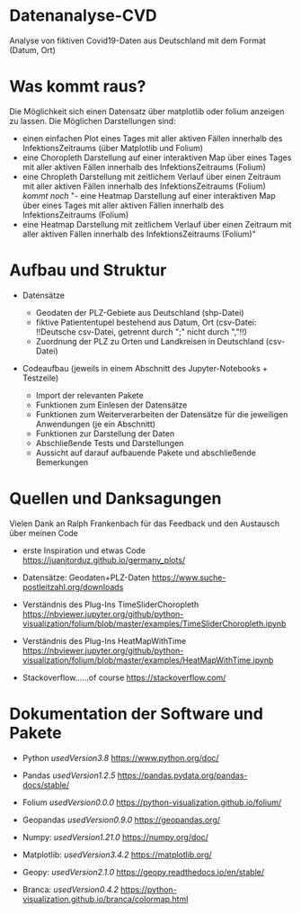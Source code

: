 # Datenanalyse-CVD
Analyse von fiktiven Covid19-Daten aus Deutschland mit dem Format (Datum, Ort)

# Was kommt raus?
Die Möglichkeit sich einen Datensatz über matplotlib oder folium anzeigen zu lassen.
Die Möglichen Darstellungen sind: 
  - einen einfachen Plot eines Tages mit aller aktiven Fällen innerhalb des InfektionsZeitraums (über Matplotlib und Folium)
  - eine Choropleth Darstellung auf einer interaktiven Map über eines Tages mit aller aktiven Fällen innerhalb des InfektionsZeitraums (Folium)
  - eine Chropleth Darstellung mit zeitlichem Verlauf über einen Zeitraum mit aller aktiven Fällen innerhalb des InfektionsZeitraums (Folium)
  *kommt noch* "- eine Heatmap Darstellung auf einer interaktiven Map über eines Tages mit aller aktiven Fällen innerhalb des InfektionsZeitraums (Folium)
  - eine Heatmap Darstellung mit zeitlichem Verlauf über einen Zeitraum mit aller aktiven Fällen innerhalb des InfektionsZeitraums (Folium)"


# Aufbau und Struktur

- Datensätze 
  + Geodaten der PLZ-Gebiete aus Deutschland (shp-Datei)
  + fiktive Patiententupel bestehend aus Datum, Ort (csv-Datei: !!Deutsche csv-Datei, getrennt durch ";" nicht durch ","!!)
  + Zuordnung der PLZ zu Orten und Landkreisen in Deutschland (csv-Datei)

- Codeaufbau (jeweils in einem Abschnitt des Jupyter-Notebooks + Testzeile)
  + Import der relevanten Pakete
  + Funktionen zum Einlesen der Datensätze
  + Funktionen zum Weiterverarbeiten der Datensätze für die jeweiligen Anwendungen (je ein Abschnitt)
  + Funktionen zur Darstellung der Daten
  + Abschließende Tests und Darstellungen
  + Aussicht auf darauf aufbauende Pakete und abschließende Bemerkungen


# Quellen und Danksagungen

Vielen Dank an Ralph Frankenbach für das Feedback und den Austausch über meinen Code

- erste Inspiration und etwas Code
https://juanitorduz.github.io/germany_plots/

- Datensätze: Geodaten+PLZ-Daten
https://www.suche-postleitzahl.org/downloads

- Verständnis des Plug-Ins TimeSliderChoropleth
https://nbviewer.jupyter.org/github/python-visualization/folium/blob/master/examples/TimeSliderChoropleth.ipynb

- Verständnis des Plug-Ins HeatMapWithTime
https://nbviewer.jupyter.org/github/python-visualization/folium/blob/master/examples/HeatMapWithTime.ipynb

- Stackoverflow......of course
https://stackoverflow.com/


# Dokumentation der Software und Pakete

- Python *usedVersion3.8*
https://www.python.org/doc/

- Pandas *usedVersion1.2.5*
https://pandas.pydata.org/pandas-docs/stable/

- Folium *usedVersion0.0.0*
https://python-visualization.github.io/folium/

- Geopandas *usedVersion0.9.0*
https://geopandas.org/

- Numpy: *usedVersion1.21.0*
https://numpy.org/doc/

- Matplotlib: *usedVersion3.4.2*
https://matplotlib.org/

- Geopy: *usedVersion2.1.0*
https://geopy.readthedocs.io/en/stable/

- Branca: *usedVersion0.4.2*
https://python-visualization.github.io/branca/colormap.html
